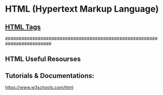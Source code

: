 # HTML (Hypertext Markup Language)


##  <a href="https://theswapnilzambare.github.io/Web_Devlopment/HTML/HTML_Tags/" target="_blank" >HTML Tags</a>




#########################################################################

## HTML Useful Resourses

## Tutorials & Documentations:
https://www.w3schools.com/html

